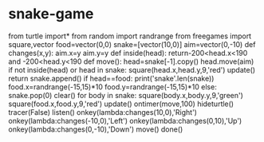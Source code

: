 # snake-game
from turtle import* from random import randrange from freegames import square,vector  food=vector(0,0) snake=[vector(10,0)] aim=vector(0,-10)  def changes(x,y):     aim.x=y     aim.y=y  def inside(head):     return-200&lt;head.x&lt;190 and -200&lt;head.y&lt;190  def move():     head=snake[-1].copy()     head.move(aim)      if not inside(head) or head in snake:         square(head.x,head.y,9,'red')         update()         return     snake.append()      if head==food:         print('snake'.len(snake))         food.x=randrange(-15,15)*10         food.y=randrange(-15,15)*10      else:         snake.pop(0)      clear()      for body in snake:         square(body.x,body.y,9,'green')      square(food.x,food.y,9,'red')     update()     ontimer(move,100)      hideturtle()     tracer(False)     listen()     onkey(lambda:changes(10,0),'Right')     onkey(lambda:changes(-10,0),'Left')     onkey(lambda:changes(0,10),'Up')     onkey(lambda:changes(0,-10),'Down')      move()     done()

